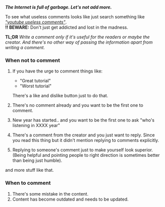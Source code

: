 ***The Internet is full of garbage. Let's not add more.***

To see what useless comments looks like just search something like [*"youtube useless comments"*](https://www.google.com/search?q=youtube+useless+comments).  
**!! BEWARE:** Don't just get addicted and lost in the madness.


**TL;DR**
*Write a comment only if it's useful for the readers or maybe the creator. 
And there's no other way of passing the information apart from writing a comment.*


### When not to comment

1. If you have the urge to comment things like:
    - "Great tutorial"
    - "Worst tutorial"  
    
    There's a like and dislike button just to do that.

1. There's no comment already and you want to be the first one to comment.

1. New year has started.. and you want to be the first one to ask "who's listening in XXXX year"

1. There's a comment from the creator and you just want to reply. Since you read this thing but it didn't mention replying to comments explicitly.  

1. Replying to someone's comment just to make yourself look superior. (Being helpful and pointing people to right direction is sometimes better than being just humble).

and more stuff like that.

### When to comment
1. There's some mistake in the content.
1. Content has become outdated and needs to be updated.
